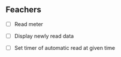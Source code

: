 ## Feachers

- [ ] Read meter
- [ ] Display newly read data
- [ ] Set timer of automatic read at given time
 